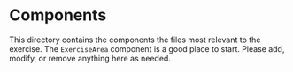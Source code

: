# Components

This directory contains the components the files most relevant to the exercise. The `ExerciseArea` component is a good place to start. Please add, modify, or remove anything here as needed.
